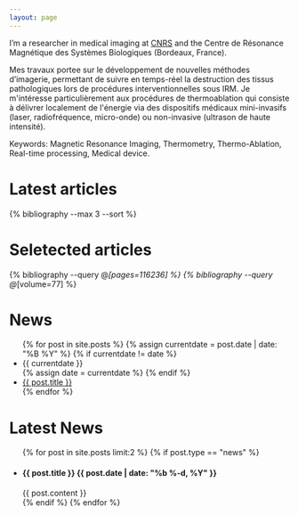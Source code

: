 ```yaml
---
layout: page
---
```


[# Reproducible Science is good. Replicated Science is better.]::

<!---
# Bla Bla
-->

I’m a researcher in medical imaging at [CNRS](https://www.cnrs.fr/fr/page-daccueil) and the Centre de Résonance Magnétique des Systèmes Biologiques (Bordeaux, France).

Mes travaux portee sur le développement de nouvelles méthodes d’imagerie, permettant de suivre en temps-réel la destruction des tissus pathologiques lors de procédures interventionnelles sous IRM. Je m'intéresse particulièrement aux procédures de thermoablation qui consiste à délivrer localement de l'énergie via des dispositifs médicaux mini-invasifs (laser, radiofréquence, micro-onde) ou non-invasive (ultrason de haute intensité).

Keywords: Magnetic Resonance Imaging, Thermometry, Thermo-Ablation, Real-time processing, Medical device.

<!---
ReScience C is collaborative and open by design. Everything can be forked and
modified. Don't hesitate to [write a submission](write), [join us](faq) and
to [become a reviewer](https://valeryozenne.github.io/board/).
-->



# Latest articles

{% bibliography --max 3 --sort %}


# Seletected articles

{% bibliography --query @*[pages=116236] %}
{% bibliography --query @*[volume=77]  %}


# News


<ul>
{% for post in site.posts %}
  {% assign currentdate = post.date | date: "%B %Y" %}
  {% if currentdate != date %}
    <li id="y{{currentdate}}">{{ currentdate }}</li>
    {% assign date = currentdate %} 
  {% endif %}
    <li><a href="{{ post.url }}">{{ post.title }}</a></li>
{% endfor %}
</ul>

<!---
# News


<ul class="post-list">
  {% for post in site.posts %}
  {% if post.type == "news" %}
  <li>
    <h2>{{ post.title }}
    <span class="post-meta">{{ post.date | date: "%b %-d, %Y" }}</span></h2>
    {{ post.content }}
  </li>
  {% endif %}
  {% endfor %}
</ul>
-->



# Latest News
<ul class="post-list">
  {% for post in site.posts limit:2 %}
  {% if post.type == "news" %}
  <li>
    <h4>{{ post.title }}
    <span class="post-meta">{{ post.date | date: "%b %-d, %Y" }}</span></h4>
    {{ post.content }}
  </li>
  {% endif %}
  {% endfor %}
</ul>


